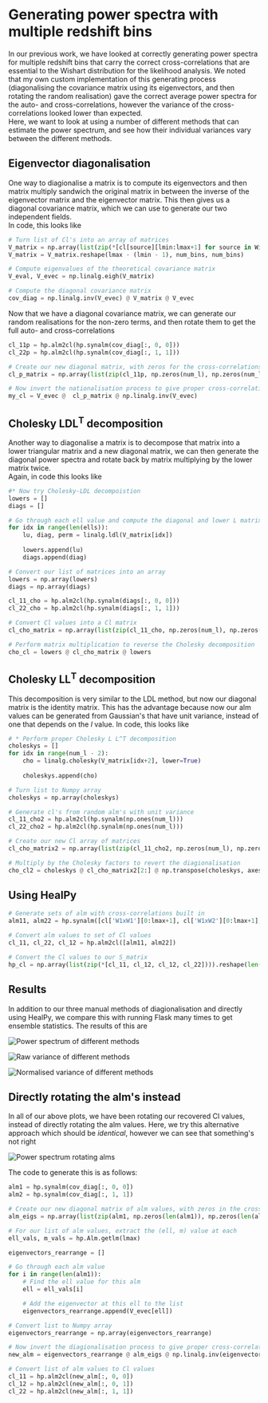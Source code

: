 # Generating power spectra with multiple redshift bins

In our previous work, we have looked at correctly generating power spectra for multiple redshift bins that carry
the correct cross-correlations that are essential to the Wishart distribution for the likelihood analysis. 
We noted that my own custom implementation of this generating process (diagonalising the covariance matrix using
its eigenvectors, and then rotating the random realisation) gave the correct average power spectra for the 
auto- and cross-correlations, however the variance of the cross-correlations looked lower than expected.  
Here, we want to look at using a number of different methods that can estimate the power spectrum, and see how their
individual variances vary between the different methods.

## Eigenvector diagonalisation

One way to diagionalise a matrix is to compute its eigenvectors and then matrix multiply sandwich the original 
matrix in between the inverse of the eigenvector matrix and the eigenvector matrix. This then gives us a diagonal
covariance matrix, which we can use to generate our two independent fields.  
In code, this looks like

```python
# Turn list of Cl's into an array of matrices
V_matrix = np.array(list(zip(*[cl[source][lmin:lmax+1] for source in WindowFuncRange(num_bins)] )))
V_matrix = V_matrix.reshape(lmax - (lmin - 1), num_bins, num_bins)

# Compute eigenvalues of the theoretical covariance matrix
V_eval, V_evec = np.linalg.eigh(V_matrix)

# Compute the diagonal covariance matrix
cov_diag = np.linalg.inv(V_evec) @ V_matrix @ V_evec
```

Now that we have a diagonal covariance matrix, we can generate our random realisations for the non-zero terms,
and then rotate them to get the full auto- and cross-correlations

```python
cl_11p = hp.alm2cl(hp.synalm(cov_diag[:, 0, 0]))
cl_22p = hp.alm2cl(hp.synalm(cov_diag[:, 1, 1]))

# Create our new diagonal matrix, with zeros for the cross-correlations
cl_p_matrix = np.array(list(zip(cl_11p, np.zeros(num_l), np.zeros(num_l), cl_22p))).reshape(num_l, 2, 2)

# Now invert the nationalisation process to give proper cross-correlations
my_cl = V_evec @  cl_p_matrix @ np.linalg.inv(V_evec)
```

## Cholesky LDL<sup>T</sup> decomposition

Another way to diagonalise a matrix is to decompose that matrix into a lower triangular matrix and a new diagonal
matrix, we can then generate the diagonal power spectra and rotate back by matrix multiplying by the lower
matrix twice.  
Again, in code this looks like

```python
#* Now try Cholesky-LDL decompoistion
lowers = []
diags = []

# Go through each ell value and compute the diagonal and lower L matrix
for idx in range(len(ells)):
    lu, diag, perm = linalg.ldl(V_matrix[idx])
    
    lowers.append(lu)
    diags.append(diag)

# Convert our list of matrices into an array
lowers = np.array(lowers)
diags = np.array(diags)

cl_11_cho = hp.alm2cl(hp.synalm(diags[:, 0, 0]))
cl_22_cho = hp.alm2cl(hp.synalm(diags[:, 1, 1]))

# Convert Cl values into a Cl matrix
cl_cho_matrix = np.array(list(zip(cl_11_cho, np.zeros(num_l), np.zeros(num_l), cl_22_cho))).reshape(num_l, 2, 2)

# Perform matrix multiplication to reverse the Cholesky decomposition
cho_cl = lowers @ cl_cho_matrix @ lowers
```

## Cholesky LL<sup>T</sup> decomposition

This decomposition is very similar to the LDL method, but now our diagonal matrix is the identity matrix. This has
the advantage because now our alm values can be generated from Gaussian's that have unit variance, instead of one
that depends on the _l_ value. In code, this looks like

```python
# * Perform proper Cholesky L L^T decomposition
choleskys = []
for idx in range(num_l - 2):
    cho = linalg.cholesky(V_matrix[idx+2], lower=True)
    
    choleskys.append(cho)

# Turn list to Numpy array
choleskys = np.array(choleskys)

# Generate cl's from random alm's with unit variance 
cl_11_cho2 = hp.alm2cl(hp.synalm(np.ones(num_l)))
cl_22_cho2 = hp.alm2cl(hp.synalm(np.ones(num_l)))

# Create our new Cl array of matrices
cl_cho_matrix2 = np.array(list(zip(cl_11_cho2, np.zeros(num_l), np.zeros(num_l), cl_22_cho2))).reshape(num_l, 2, 2)

# Multiply by the Cholesky factors to revert the diagionalisation
cho_cl2 = choleskys @ cl_cho_matrix2[2:] @ np.transpose(choleskys, axes=(0, 2, 1))
```

## Using HealPy

```python
# Generate sets of alm with cross-correlations built in
alm11, alm22 = hp.synalm([cl['W1xW1'][0:lmax+1], cl['W1xW2'][0:lmax+1], cl['W2xW2'][0:lmax+1]], new=False)

# Convert alm values to set of Cl values
cl_11, cl_22, cl_12 = hp.alm2cl([alm11, alm22]) 

# Convert the Cl values to our S_matrix
hp_cl = np.array(list(zip(*[cl_11, cl_12, cl_12, cl_22]))).reshape(len(cl_11), num_bins, num_bins)
```

## Results

In addition to our three manual methods of diagionalisation and directly using HealPy, we compare this with 
running Flask many times to get ensemble statistics. The results of this are

![Power spectrum of different methods](figures/CrossCorrelations/PowerSpec.png)

![Raw variance of different methods](figures/CrossCorrelations/Variance.png)

![Normalised variance of different methods](figures/CrossCorrelations/NormVariance.png)

## Directly rotating the alm's instead

In all of our above plots, we have been rotating our recovered Cl values, instead of directly rotating the alm
values. Here, we try this alternative approach which should be _identical_, however we can see that something's not
right

![Power spectrum rotating alms](figures/CrossCorrelations/PowerSpecWithAlms.png)

The code to generate this is as follows:

```python
alm1 = hp.synalm(cov_diag[:, 0, 0])
alm2 = hp.synalm(cov_diag[:, 1, 1])

# Create our new diagonal matrix of alm values, with zeros in the cross-correlation
alm_eigs = np.array(list(zip(alm1, np.zeros(len(alm1)), np.zeros(len(alm1)), alm2))).reshape(len(alm1), 2, 2)

# For our list of alm values, extract the (ell, m) value at each
ell_vals, m_vals = hp.Alm.getlm(lmax)

eigenvectors_rearrange = []

# Go through each alm value
for i in range(len(alm1)):
    # Find the ell value for this alm
    ell = ell_vals[i]

    # Add the eigenvector at this ell to the list
    eigenvectors_rearrange.append(V_evec[ell])

# Convert list to Numpy array
eigenvectors_rearrange = np.array(eigenvectors_rearrange)

# Now invert the diagionalisation process to give proper cross-correlations for the alm values
new_alm = eigenvectors_rearrange @ alm_eigs @ np.linalg.inv(eigenvectors_rearrange)

# Convert list of alm values to Cl values
cl_11 = hp.alm2cl(new_alm[:, 0, 0])
cl_12 = hp.alm2cl(new_alm[:, 0, 1])
cl_22 = hp.alm2cl(new_alm[:, 1, 1])
```
